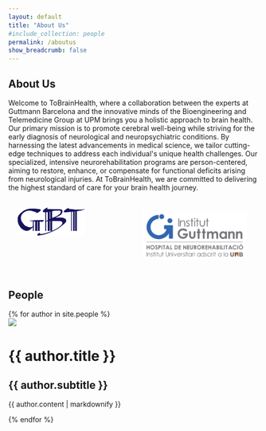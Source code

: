 ```yaml
---
layout: default
title: "About Us"
#include_collection: people
permalink: /aboutus
show_breadcrumb: false
---
```


## About Us

Welcome to ToBrainHealth, where a collaboration between the experts at Guttmann Barcelona and the innovative minds of the Bioengineering and Telemedicine Group at UPM brings you a holistic approach to brain health. Our primary mission is to promote cerebral well-being while striving for the early diagnosis of neurological and neuropsychiatric conditions. By harnessing the latest advancements in medical science, we tailor cutting-edge techniques to address each individual's unique health challenges. Our specialized, intensive neurorehabilitation programs are person-centered, aiming to restore, enhance, or compensate for functional deficits arising from neurological injuries. At ToBrainHealth, we are committed to delivering the highest standard of care for your brain health journey.

<div style="display: flex;">
  <div style="flex: 50%; padding: 3.5%;">
    <img src="assets/logos/GBT_SIMPLE.png" alt="Logo GBT" width="65%">
  </div>
  <div style="flex: 50%; padding: 5%;">
    <img src="assets/logos/logo-guttmann.jpg" alt="Logo Guttmann" width="100%">
  </div>
</div>

## People

<div class="card-container">
  {% for author in site.people %}
    <div class="card">
      <img src="{{author.image}}">
      <h1>{{ author.title }}</h2>
      <h2>{{ author.subtitle }}</h3>
      <p>{{ author.content | markdownify }}</p>
    </div>
  {% endfor %}
</div>